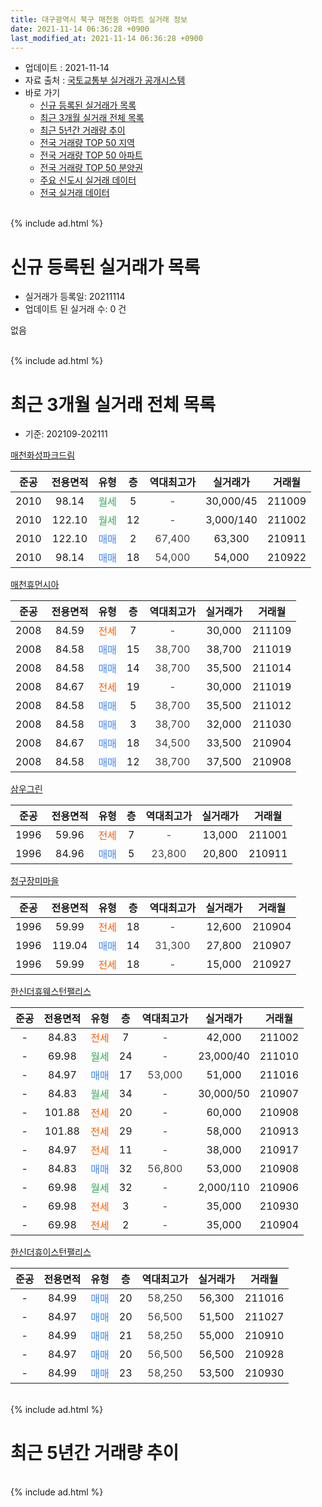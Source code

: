 ```yaml
---
title: 대구광역시 북구 매천동 아파트 실거래 정보
date: 2021-11-14 06:36:28 +0900
last_modified_at: 2021-11-14 06:36:28 +0900
---
```


* 업데이트 : 2021-11-14
* 자료 출처 : [국토교통부 실거래가 공개시스템](http://rt.molit.go.kr)
* 바로 가기
    * [신규 등록된 실거래가 목록](#신규-등록된-실거래가-목록)
    * [최근 3개월 실거래 전체 목록](#최근-3개월-실거래-전체-목록)
    * [최근 5년간 거래량 추이](#최근-5년간-거래량-추이)
    * [전국 거래량 TOP 50 지역](https://inasie.github.io/apt-trade-info/최근-3개월-전국에서-가장-거래가-많이-발생한-지역)
    * [전국 거래량 TOP 50 아파트](https://inasie.github.io/apt-trade-info/최근-3개월-전국에서-가장-거래가-많이-발생한-아파트)
    * [전국 거래량 TOP 50 분양권](https://inasie.github.io/apt-trade-info/최근-3개월-전국에서-가장-거래가-많이-발생한-분양권)
    * [주요 신도시 실거래 데이터](https://inasie.github.io/apt-trade-info/주요-신도시)
    * [전국 실거래 데이터](https://inasie.github.io/apt-trade-info/전국)
<br>
{% include ad.html %}
<br>

# 신규 등록된 실거래가 목록
* 실거래가 등록일: 20211114
* 업데이트 된 실거래 수: 0 건

없음

<br>
{% include ad.html %}
<br>

# 최근 3개월 실거래 전체 목록
* 기준: 202109-202111


[매천화성파크드림](https://search.naver.com/search.naver?query=%EB%8C%80%EA%B5%AC%EA%B4%91%EC%97%AD%EC%8B%9C+%EB%B6%81%EA%B5%AC+%EB%A7%A4%EC%B2%9C%EB%8F%99+%EB%A7%A4%EC%B2%9C%ED%99%94%EC%84%B1%ED%8C%8C%ED%81%AC%EB%93%9C%EB%A6%BC)

|준공|전용면적|유형|층|역대최고가|실거래가|거래월|
|:---:|:---:|:---:|:---:|:---:|:---:|:---:|
|2010|98.14|<span style="color:#34a853">월세</span>|5|<span style="color:#444444">-</span>|30,000/45|211009|
|2010|122.10|<span style="color:#34a853">월세</span>|12|<span style="color:#444444">-</span>|3,000/140|211002|
|2010|122.10|<span style="color:#4285f3">매매</span>|2|<span style="color:#444444">67,400</span>|63,300|210911|
|2010|98.14|<span style="color:#4285f3">매매</span>|18|<span style="color:#444444">54,000</span>|54,000|210922|

[매천휴먼시아](https://search.naver.com/search.naver?query=%EB%8C%80%EA%B5%AC%EA%B4%91%EC%97%AD%EC%8B%9C+%EB%B6%81%EA%B5%AC+%EB%A7%A4%EC%B2%9C%EB%8F%99+%EB%A7%A4%EC%B2%9C%ED%9C%B4%EB%A8%BC%EC%8B%9C%EC%95%84)

|준공|전용면적|유형|층|역대최고가|실거래가|거래월|
|:---:|:---:|:---:|:---:|:---:|:---:|:---:|
|2008|84.59|<span style="color:#ff5a00">전세</span>|7|<span style="color:#444444">-</span>|30,000|211109|
|2008|84.58|<span style="color:#4285f3">매매</span>|15|<span style="color:#444444">38,700</span>|38,700|211019|
|2008|84.58|<span style="color:#4285f3">매매</span>|14|<span style="color:#444444">38,700</span>|35,500|211014|
|2008|84.67|<span style="color:#ff5a00">전세</span>|19|<span style="color:#444444">-</span>|30,000|211019|
|2008|84.58|<span style="color:#4285f3">매매</span>|5|<span style="color:#444444">38,700</span>|35,500|211012|
|2008|84.58|<span style="color:#4285f3">매매</span>|3|<span style="color:#444444">38,700</span>|32,000|211030|
|2008|84.67|<span style="color:#4285f3">매매</span>|18|<span style="color:#444444">34,500</span>|33,500|210904|
|2008|84.58|<span style="color:#4285f3">매매</span>|12|<span style="color:#444444">38,700</span>|37,500|210908|

[삼우그린](https://search.naver.com/search.naver?query=%EB%8C%80%EA%B5%AC%EA%B4%91%EC%97%AD%EC%8B%9C+%EB%B6%81%EA%B5%AC+%EB%A7%A4%EC%B2%9C%EB%8F%99+%EC%82%BC%EC%9A%B0%EA%B7%B8%EB%A6%B0)

|준공|전용면적|유형|층|역대최고가|실거래가|거래월|
|:---:|:---:|:---:|:---:|:---:|:---:|:---:|
|1996|59.96|<span style="color:#ff5a00">전세</span>|7|<span style="color:#444444">-</span>|13,000|211001|
|1996|84.96|<span style="color:#4285f3">매매</span>|5|<span style="color:#444444">23,800</span>|20,800|210911|

[청구장미마을](https://search.naver.com/search.naver?query=%EB%8C%80%EA%B5%AC%EA%B4%91%EC%97%AD%EC%8B%9C+%EB%B6%81%EA%B5%AC+%EB%A7%A4%EC%B2%9C%EB%8F%99+%EC%B2%AD%EA%B5%AC%EC%9E%A5%EB%AF%B8%EB%A7%88%EC%9D%84)

|준공|전용면적|유형|층|역대최고가|실거래가|거래월|
|:---:|:---:|:---:|:---:|:---:|:---:|:---:|
|1996|59.99|<span style="color:#ff5a00">전세</span>|18|<span style="color:#444444">-</span>|12,600|210904|
|1996|119.04|<span style="color:#4285f3">매매</span>|14|<span style="color:#444444">31,300</span>|27,800|210907|
|1996|59.99|<span style="color:#ff5a00">전세</span>|18|<span style="color:#444444">-</span>|15,000|210927|

[한신더휴웨스턴팰리스](https://search.naver.com/search.naver?query=%EB%8C%80%EA%B5%AC%EA%B4%91%EC%97%AD%EC%8B%9C+%EB%B6%81%EA%B5%AC+%EB%A7%A4%EC%B2%9C%EB%8F%99+%ED%95%9C%EC%8B%A0%EB%8D%94%ED%9C%B4%EC%9B%A8%EC%8A%A4%ED%84%B4%ED%8C%B0%EB%A6%AC%EC%8A%A4)

|준공|전용면적|유형|층|역대최고가|실거래가|거래월|
|:---:|:---:|:---:|:---:|:---:|:---:|:---:|
|-|84.83|<span style="color:#ff5a00">전세</span>|7|<span style="color:#444444">-</span>|42,000|211002|
|-|69.98|<span style="color:#34a853">월세</span>|24|<span style="color:#444444">-</span>|23,000/40|211010|
|-|84.97|<span style="color:#4285f3">매매</span>|17|<span style="color:#444444">53,000</span>|51,000|211016|
|-|84.83|<span style="color:#34a853">월세</span>|34|<span style="color:#444444">-</span>|30,000/50|210907|
|-|101.88|<span style="color:#ff5a00">전세</span>|20|<span style="color:#444444">-</span>|60,000|210908|
|-|101.88|<span style="color:#ff5a00">전세</span>|29|<span style="color:#444444">-</span>|58,000|210913|
|-|84.97|<span style="color:#ff5a00">전세</span>|11|<span style="color:#444444">-</span>|38,000|210917|
|-|84.83|<span style="color:#4285f3">매매</span>|32|<span style="color:#444444">56,800</span>|53,000|210908|
|-|69.98|<span style="color:#34a853">월세</span>|32|<span style="color:#444444">-</span>|2,000/110|210906|
|-|69.98|<span style="color:#ff5a00">전세</span>|3|<span style="color:#444444">-</span>|35,000|210930|
|-|69.98|<span style="color:#ff5a00">전세</span>|2|<span style="color:#444444">-</span>|35,000|210904|

[한신더휴이스턴팰리스](https://search.naver.com/search.naver?query=%EB%8C%80%EA%B5%AC%EA%B4%91%EC%97%AD%EC%8B%9C+%EB%B6%81%EA%B5%AC+%EB%A7%A4%EC%B2%9C%EB%8F%99+%ED%95%9C%EC%8B%A0%EB%8D%94%ED%9C%B4%EC%9D%B4%EC%8A%A4%ED%84%B4%ED%8C%B0%EB%A6%AC%EC%8A%A4)

|준공|전용면적|유형|층|역대최고가|실거래가|거래월|
|:---:|:---:|:---:|:---:|:---:|:---:|:---:|
|-|84.99|<span style="color:#4285f3">매매</span>|20|<span style="color:#444444">58,250</span>|56,300|211016|
|-|84.97|<span style="color:#4285f3">매매</span>|20|<span style="color:#444444">56,500</span>|51,500|211027|
|-|84.99|<span style="color:#4285f3">매매</span>|21|<span style="color:#444444">58,250</span>|55,000|210910|
|-|84.97|<span style="color:#4285f3">매매</span>|20|<span style="color:#444444">56,500</span>|56,500|210928|
|-|84.99|<span style="color:#4285f3">매매</span>|23|<span style="color:#444444">58,250</span>|53,500|210930|


<br>
{% include ad.html %}
<br>

# 최근 5년간 거래량 추이


<div style="width:100%;">
    <canvas id="deal_progress" height="200"></canvas>
</div>

<script>
new Chart(document.getElementById("deal_progress"), {
    type: 'line',
    data: {
        labels: ['201611','201612','201701','201702','201703','201704','201705','201706','201707','201708','201709','201710','201711','201712','201801','201802','201803','201804','201805','201806','201807','201808','201809','201810','201811','201812','201901','201902','201903','201904','201905','201906','201907','201908','201909','201910','201911','201912','202001','202002','202003','202004','202005','202006','202007','202008','202009','202010','202011','202012','202101','202102','202103','202104','202105','202106','202107','202108','202109','202110','202111'],
        datasets: [{
            label: '매매',
            pointRadius: 1,
            data: [5, 11, 4, 5, 12, 7, 7, 12, 14, 14, 13, 9, 8, 10, 19, 23, 26, 24, 20, 20, 21, 33, 40, 34, 23, 24, 19, 15, 35, 54, 66, 50, 37, 9, 8, 20, 10, 17, 19, 19, 6, 12, 10, 20, 23, 16, 15, 28, 35, 41, 14, 13, 15, 30, 31, 14, 7, 8, 10, 7, 0],
            borderColor: "rgba(255, 201, 14, 1)",
            backgroundColor: "rgba(255, 201, 14, 0.5)",
            fill: false,
            lineTension: 0
        },{
            label: '전월세',
            pointRadius: 1,
            data: [7, 5, 5, 4, 4, 3, 3, 7, 2, 3, 4, 1, 4, 4, 6, 7, 7, 2, 7, 4, 3, 2, 3, 7, 3, 2, 5, 2, 12, 14, 50, 47, 42, 16, 5, 6, 4, 7, 1, 8, 1, 7, 7, 10, 7, 15, 2, 5, 4, 5, 3, 10, 15, 18, 50, 24, 16, 10, 9, 6, 1],
            borderColor: "rgba(0, 141, 185, 1)",
            backgroundColor: "rgba(0, 141, 185, 0.5)",
            fill: false,
            lineTension: 0
        }
        ]
    },
    options: {
        responsive: true,
        title: {
            display: false
        },
        tooltips: {
            mode: 'index',
            intersect: false
        },
        hover: {
            mode: 'nearest',
            intersect: true
        },
        scales: {
            xAxes: [{
                display: true,
                scaleLabel: {
                    display: true,
                    labelString: '년/월'
                }
            }],
            yAxes: [{
                display: true,
                ticks: {
                    suggestedMin: 0,
                },
                scaleLabel: {
                    display: true,
                    labelString: '실거래 수'
                }
            }]
        }
    }
});

</script>


<br>
{% include ad.html %}
<br>

